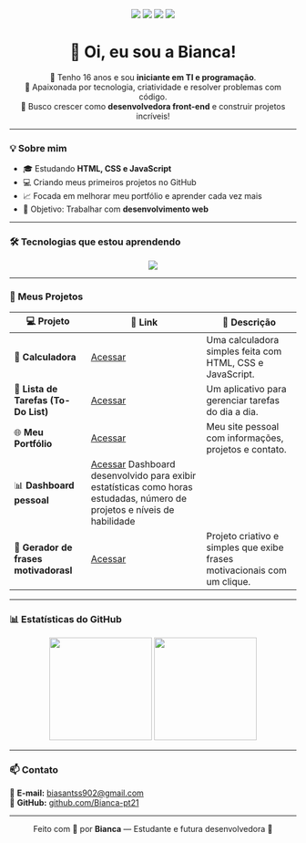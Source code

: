 

<p align="center">
  <img src="https://img.shields.io/badge/HTML5-orange?logo=html5&logoColor=white" />
  <img src="https://img.shields.io/badge/CSS3-blue?logo=css3&logoColor=white" />
  <img src="https://img.shields.io/badge/JavaScript-yellow?logo=javascript&logoColor=white" />
  <img src="https://img.shields.io/badge/GitHub-black?logo=github&logoColor=white" />
</p>

<h1 align="center">👋 Oi, eu sou a Bianca!</h1>

<p align="center">
  💙 Tenho 16 anos e sou <b>iniciante em TI e programação</b>.<br>
  📘 Apaixonada por tecnologia, criatividade e resolver problemas com código.<br>
  🚀 Busco crescer como <b>desenvolvedora front-end</b> e construir projetos incríveis!
</p>

---

### 💡 Sobre mim
- 🎓 Estudando **HTML, CSS e JavaScript**
- 💻 Criando meus primeiros projetos no GitHub
- 📈 Focada em melhorar meu portfólio e aprender cada vez mais
- 🎯 Objetivo: Trabalhar com **desenvolvimento web**

---

### 🛠️ Tecnologias que estou aprendendo
<div align="center">

<img src="https://skillicons.dev/icons?i=html,css,js,github,git,vscode" />

</div>

---

### 🚀 Meus Projetos

| 💻 Projeto | 🔗 Link | 📝 Descrição |
|-------------|---------|--------------|
| 🧮 **Calculadora** | [Acessar](https://bianca-pt21.github.io/Calculadora/) | Uma calculadora simples feita com HTML, CSS e JavaScript. |
| 📝 **Lista de Tarefas (To-Do List)** | [Acessar](https://bianca-pt21.github.io/To-do-list/) | Um aplicativo para gerenciar tarefas do dia a dia. |
| 🌐 **Meu Portfólio** | [Acessar](https://bianca-pt21.github.io/bia/) | Meu site pessoal com informações, projetos e contato. |
| 📊 **Dashboard pessoal** | [Acessar](https://bianca-pt21.github.io/Dashboard-de-estatisticas-pessoais-/) Dashboard desenvolvido para exibir estatísticas como horas estudadas, número de projetos e níveis de habilidade |
| 💫 **Gerador de frases motivadorasl** | [Acessar](https://bianca-pt21.github.io/Gerador-de-frases-motivacionais) | Projeto criativo e simples que exibe frases motivacionais com um clique. |
---

### 📊 Estatísticas do GitHub

<div align="center">
  <img height="180em" src="https://github-readme-stats.vercel.app/api?username=Bianca-pt21&show_icons=true&theme=tokyonight&hide_border=true" />
  <img height="180em" src="https://github-readme-stats.vercel.app/api/top-langs/?username=Bianca-pt21&layout=compact&theme=tokyonight&hide_border=true" />
</div>

---

### 📫 Contato
📧 **E-mail:** [biasantss902@gmail.com](mailto:biasantss902@gmail.com)  
💼 **GitHub:** [github.com/Bianca-pt21](https://github.com/Bianca-pt21)

---

<p align="center">
  Feito com 💙 por <b>Bianca</b> — Estudante e futura desenvolvedora 🚀
</p>

